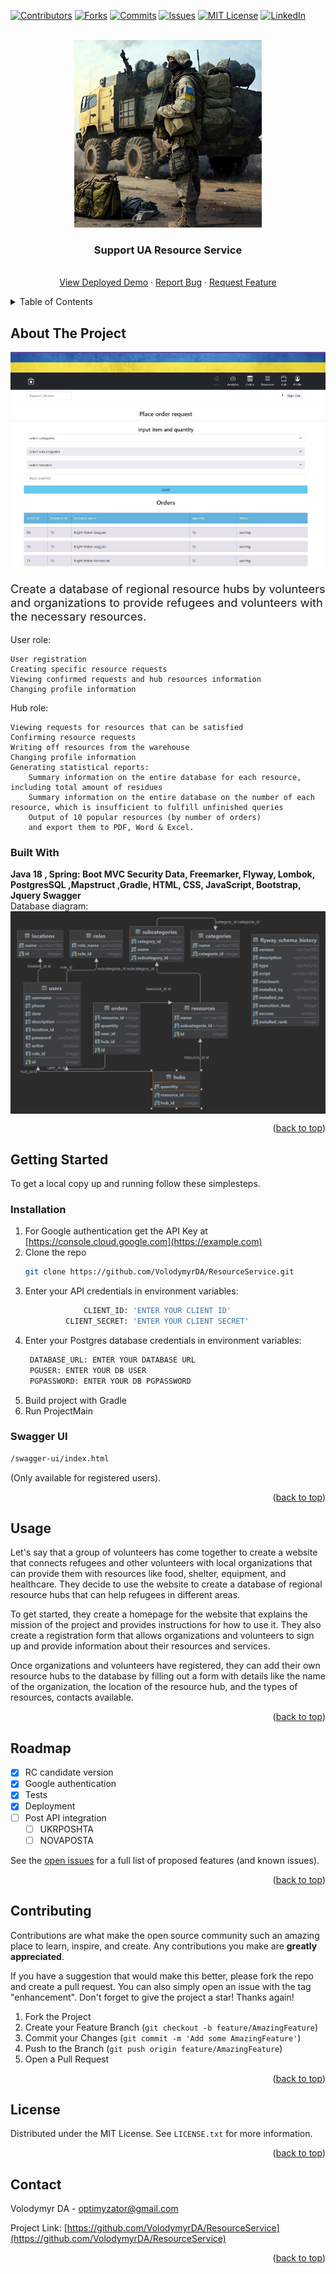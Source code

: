 <a name="readme-top"></a>

<!-- PROJECT SHIELDS -->
<!--
*** I'm using markdown "reference style" links for readability.
*** Reference links are enclosed in brackets [ ] instead of parentheses ( ).
*** See the bottom of this document for the declaration of the reference variables
*** for contributors-url, forks-url, etc. This is an optional, concise syntax you may use.
*** https://www.markdownguide.org/basic-syntax/#reference-style-links
-->
[![Contributors][contributors-shield]][contributors-url]
[![Forks][forks-shield]][forks-url]
[![Commits][commits]][commits]
[![Issues][issues-shield]][issues-url]
[![MIT License][license-shield]][license-url]
[![LinkedIn][linkedin-shield]][linkedin-url]


<!-- PROJECT LOGO -->
<br />
<div align="center">
  <a href="https://github.com/VolodymyrDA/ResourceService">
    <img src="images/logo.png" alt="Logo" width="300" height="300">
  </a>

<h3 align="center">Support UA Resource Service</h3>

  <p align="center"> 
    <br />
    <a href="https://resourceservice-production.up.railway.app/">View Deployed Demo</a>
    ·
    <a href="https://github.com/VolodymyrDA/ResourceService/issues">Report Bug</a>
    ·
    <a href="https://github.com/VolodymyrDA/ResourceService/issues">Request Feature</a>
  </p>
</div>

<!-- TABLE OF CONTENTS -->
<details>
  <summary>Table of Contents</summary>
  <ol>
    <li>
      <a href="#about-the-project">About The Project</a>
      <ul>
        <li><a href="#built-with">Built With</a></li>
      </ul>
    </li>
    <li>
      <a href="#getting-started">Getting Started</a>
      <ul> 
        <li><a href="#installation">Installation</a></li> 
        <li><a href="#swagger-ui">Swagger UI</a></li> 
      </ul>
    </li>
    <li><a href="#usage">Usage</a></li>
    <li><a href="#roadmap">Roadmap</a></li>
    <li><a href="#contributing">Contributing</a></li>
    <li><a href="#license">License</a></li>
    <li><a href="#contact">Contact</a></li>
    <li><a href="#acknowledgments">Acknowledgments</a></li>
  </ol>
</details>



<!-- ABOUT THE PROJECT -->

## About The Project

[![Product Name Screen Shot][product-screenshot]](https://resourceservice-production.up.railway.app/)
<p style="font-size: 1.3em;">
Create a database of regional resource hubs by volunteers and organizations to provide refugees and volunteers with the necessary resources.
</p>
User role:

    User registration
    Creating specific resource requests
    Viewing confirmed requests and hub resources information
    Changing profile information

Hub role:

    Viewing requests for resources that can be satisfied
    Confirming resource requests
    Writing off resources from the warehouse
    Changing profile information
    Generating statistical reports:
        Summary information on the entire database for each resource, including total amount of residues
        Summary information on the entire database on the number of each resource, which is insufficient to fulfill unfinished queries
        Output of 10 popular resources (by number of orders)
        and export them to PDF, Word & Excel.

### Built With

<b>
Java 18 , Spring: Boot MVC Security Data, Freemarker, Flyway,
Lombok, PostgresSQL ,Mapstruct ,Gradle, HTML, CSS, JavaScript, Bootstrap, Jquery
Swagger
</b>
<br>
Database diagram:    
<img src="images/dbdiagram.png" alt="DB diagtam" align="center">


<p align="right">(<a href="#readme-top">back to top</a>)</p>



<!-- GETTING STARTED -->

## Getting Started

To get a local copy up and running follow these simplesteps.

### Installation

1. For Google authentication get the API Key at [https://console.cloud.google.com](https://example.com)
2. Clone the repo
   ```sh
   git clone https://github.com/VolodymyrDA/ResourceService.git
   ```
3. Enter your API credentials in environment variables:
   ```sh
                CLIENT_ID: 'ENTER YOUR CLIENT ID'
            CLIENT_SECRET: 'ENTER YOUR CLIENT SECRET' 
   ```
4. Enter your Postgres database credentials in environment variables:
   ```sh
    DATABASE_URL: ENTER YOUR DATABASE URL
    PGUSER: ENTER YOUR DB USER
    PGPASSWORD: ENTER YOUR DB PGPASSWORD
   ```
5. Build project with Gradle
6. Run ProjectMain

### Swagger UI

```sh
/swagger-ui/index.html
```

(Only available for registered users).
<p align="right">(<a href="#readme-top">back to top</a>)</p>
<!-- USAGE EXAMPLES -->

## Usage

Let's say that a group of volunteers has come together to create a website that connects refugees and other volunteers with local organizations that can provide them with resources like food, shelter, equipment, and healthcare. They decide to use the website to create a database of regional resource hubs that can help refugees in different areas.

To get started, they create a homepage for the website that explains the mission of the project and provides
instructions for how to use it. They also create a registration form that allows organizations and volunteers to sign up
and provide information about their resources and services.

Once organizations and volunteers have registered, they can add their own resource hubs to the database by filling out a
form with details like the name of the organization, the location of the resource hub, and the types of resources, contacts
available.

<p align="right">(<a href="#readme-top">back to top</a>)</p>


<!-- ROADMAP -->

## Roadmap

- [x] RC candidate version
- [X] Google authentication
- [X] Tests
- [X] Deployment
- [ ] Post API integration
    - [ ] UKRPOSHTA
    - [ ] NOVAPOSTA

See the [open issues](https://github.com/github_username/repo_name/issues) for a full list of proposed features (and
known issues).

<p align="right">(<a href="#readme-top">back to top</a>)</p>


<!-- CONTRIBUTING -->

## Contributing

Contributions are what make the open source community such an amazing place to learn, inspire, and create. Any
contributions you make are **greatly appreciated**.

If you have a suggestion that would make this better, please fork the repo and create a pull request. You can also
simply open an issue with the tag "enhancement".
Don't forget to give the project a star! Thanks again!

1. Fork the Project
2. Create your Feature Branch (`git checkout -b feature/AmazingFeature`)
3. Commit your Changes (`git commit -m 'Add some AmazingFeature'`)
4. Push to the Branch (`git push origin feature/AmazingFeature`)
5. Open a Pull Request

<p align="right">(<a href="#readme-top">back to top</a>)</p>


<!-- LICENSE -->

## License

Distributed under the MIT License. See `LICENSE.txt` for more information.

<p align="right">(<a href="#readme-top">back to top</a>)</p>


<!-- CONTACT -->

## Contact

Volodymyr DA - optimyzator@gmail.com

Project Link: [https://github.com/VolodymyrDA/ResourceService](https://github.com/VolodymyrDA/ResourceService)


<p align="right">(<a href="#readme-top">back to top</a>)</p>



<!-- MARKDOWN LINKS & IMAGES -->
<!-- https://www.markdownguide.org/basic-syntax/#reference-style-links -->

[contributors-shield]: https://img.shields.io/github/contributors/VolodymyrDA/ResourceService.svg?style=for-the-badge

[contributors-url]: https://github.com/VolodymyrDA/ResourceService/graphs/contributors

[forks-shield]: https://img.shields.io/github/forks/VolodymyrDA/ResourceService.svg?style=for-the-badge

[forks-url]: https://github.com/VolodymyrDA/ResourceService/network/members

[commits]: https://img.shields.io/github/commit-activity/y/VolodymyrDA/ResourceService?style=for-the-badge

[commits-url]: https://img.shields.io/github/commit-activity/y/VolodymyrDA/ResourceService?style=for-the-badge

[issues-shield]: https://img.shields.io/github/issues/VolodymyrDA/ResourceService.svg?style=for-the-badge

[issues-url]: https://github.com/VolodymyrDA/ResourceService/issues

[license-shield]: https://img.shields.io/github/license/othneildrew/Best-README-Template.svg?style=for-the-badge

[license-url]: https://github.com/gVolodymyrDA/ResourceService/LICENSE.txt

[linkedin-shield]: https://img.shields.io/badge/-LinkedIn-black.svg?style=for-the-badge&logo=linkedin&colorB=555

[linkedin-url]: https://www.linkedin.com/in/volodymyr-doloka-351226153/

[product-screenshot]: images/screenshot.png